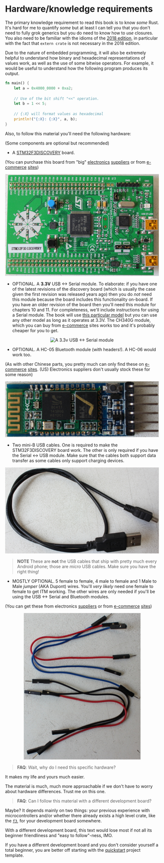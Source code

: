 # Hardware/knowledge requirements

The primary knowledge requirement to read this book is to know *some* Rust. It's
hard for me to quantify *some* but at least I can tell you that you don't need
to fully grok generics but you do need to know how to *use* closures. You also
need to be familiar with the idioms of the [2018 edition], in particular with
the fact that `extern crate` is not necessary in the 2018 edition.

[2018 edition]: https://rust-lang-nursery.github.io/edition-guide/

Due to the nature of embedded programming, it will also be extremely helpful to
understand how binary and hexadecimal representations of values work, as well
as the use of some bitwise operators. For example, it would be useful to
understand how the following program produces its output.

```rust
fn main() {
    let a = 0x4000_0000 + 0xa2;

    // Use of the bit shift "<<" operation.
    let b = 1 << 5;

    // {:X} will format values as hexadecimal
    println!("{:X}: {:X}", a, b);
}
```

Also, to follow this material you'll need the following hardware:

(Some components are optional but recommended)

- A [STM32F3DISCOVERY] board.

[STM32F3DISCOVERY]: http://www.st.com/en/evaluation-tools/stm32f3discovery.html

(You can purchase this board from "big" [electronics][0] [suppliers][1] or from [e-commerce][2]
[sites][3])

[0]: http://www.mouser.com/ProductDetail/STMicroelectronics/STM32F3DISCOVERY
[1]: http://www.digikey.com/product-detail/en/stmicroelectronics/STM32F3DISCOVERY/497-13192-ND
[2]: https://www.aliexpress.com/wholesale?SearchText=stm32f3discovery
[3]: http://www.ebay.com/sch/i.html?_nkw=stm32f3discovery

<p align="center">
<img title="STM32F3DISCOVERY" src="../assets/f3.jpg">
</p>

- OPTIONAL. A **3.3V** USB <-> Serial module. To elaborate: if you have one of
  the latest revisions of the discovery board (which is usually the case given
  the first revision was released years ago) then you do *not* need this module
  because the board includes this functionality on-board. If you have an older
  revision of the board then you'll need this module for chapters 10 and 11. For
  completeness, we'll include instructions for using a Serial module. The book
  will use [this particular model][sparkfun] but you can use any other model as
  long as it operates at 3.3V. The CH340G module, which you can buy
 from [e-commerce][4] sites works too and it's probably cheaper for you to get.

[sparkfun]: https://www.sparkfun.com/products/9873
[4]: https://www.aliexpress.com/wholesale?SearchText=CH340G

<p align="center">
<img title="A 3.3v USB <-> Serial module" src="../assets/serial.jpg">
</p>

- OPTIONAL. A HC-05 Bluetooth module (with headers!). A HC-06 would work too.

(As with other Chinese parts, you pretty much can only find these on [e-commerce][5] [sites][6].
(US) Electronics suppliers don't usually stock these for some reason)

[5]: http://www.ebay.com/sch/i.html?_nkw=hc-05
[6]: https://www.aliexpress.com/wholesale?SearchText=hc-05

<p align="center">
<img title="The HC-05 Bluetooth module" src="../assets/bluetooth.jpg">
</p>

- Two mini-B USB cables. One is required to make the STM32F3DISCOVERY board work. The other is only
  required if you have the Serial <-> USB module. Make sure that the cables both
  support data transfer as some cables only support charging devices.

<p align="center">
<img title="mini-B USB cable" src="../assets/usb-cable.jpg">
</p>

> **NOTE** These are **not** the USB cables that ship with pretty much every Android phone; those
> are *micro* USB cables. Make sure you have the right thing!

- MOSTLY OPTIONAL. 5 female to female, 4 male to female and 1 Male to Male *jumper* (AKA Dupont)
  wires. You'll *very likely* need one female to female to get ITM working. The other wires are only
  needed if you'll be using the USB <-> Serial and Bluetooth modules.

(You can get these from electronics [suppliers][7] or from [e-commerce][8] [sites][9])

[7]: https://www.adafruit.com/categories/306
[8]: http://www.ebay.com/sch/i.html?_nkw=dupont+wire
[9]: https://www.aliexpress.com/wholesale?SearchText=dupont+wire

<p align="center">
<img title="Jumper wires" src="../assets/jumper-wires.jpg">
</p>

> **FAQ**: Wait, why do I need this specific hardware?

It makes my life and yours much easier.

The material is much, much more approachable if we don't have to worry about hardware differences.
Trust me on this one.

> **FAQ**: Can I follow this material with a different development board?

Maybe? It depends mainly on two things: your previous experience with microcontrollers and/or
whether there already exists a high level crate, like the [`f3`], for your development board
somewhere.

[`f3`]: https://docs.rs/f3

With a different development board, this text would lose most if not all its beginner friendliness
and "easy to follow"-ness, IMO.

If you have a different development board and you don't consider yourself a total beginner, you are
better off starting with the [quickstart] project template.

[quickstart]: https://rust-embedded.github.io/cortex-m-quickstart/cortex_m_quickstart/
